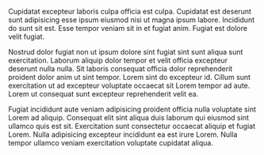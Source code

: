 Cupidatat excepteur laboris culpa officia est culpa. Cupidatat est deserunt sunt adipisicing esse ipsum eiusmod nisi ut magna ipsum labore. Incididunt do sunt sit est. Esse tempor veniam sit in et fugiat anim. Fugiat est dolore velit fugiat.

Nostrud dolor fugiat non ut ipsum dolore sint fugiat sint sunt aliqua sunt exercitation. Laborum aliquip dolor tempor et velit officia excepteur deserunt nulla nulla. Sit laboris consequat officia dolor reprehenderit proident dolor anim ut sint tempor. Lorem sint do excepteur id. Cillum sunt exercitation ut ad excepteur voluptate occaecat sit Lorem tempor ad aute. Lorem ut consequat sunt excepteur reprehenderit velit ea.

Fugiat incididunt aute veniam adipisicing proident officia nulla voluptate sint Lorem ad aliquip. Consequat elit sint aliqua duis laborum qui eiusmod sint ullamco quis est sit. Exercitation sunt consectetur occaecat aliquip et fugiat Lorem. Nulla adipisicing excepteur incididunt ea est irure Lorem. Nulla tempor ullamco veniam exercitation voluptate cupidatat aliqua.